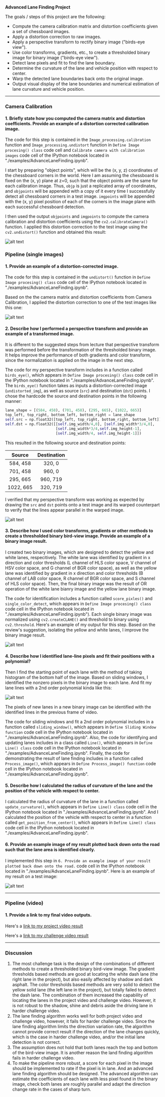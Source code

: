 **Advanced Lane Finding Project**

The goals / steps of this project are the following:

* Compute the camera calibration matrix and distortion coefficients given a set of chessboard images.
* Apply a distortion correction to raw images.
* Apply a perspective transform to rectify binary image ("birds-eye view").
* Use color transforms, gradients, etc., to create a thresholded binary image for binary image ("birds-eye view").
* Detect lane pixels and fit to find the lane boundary.
* Determine the curvature of the lane and vehicle position with respect to center.
* Warp the detected lane boundaries back onto the original image.
* Output visual display of the lane boundaries and numerical estimation of lane curvature and vehicle position.

[//]: # (Image References)

[image1]: ./output_images/undistort_output.png "Undistorted"
[image2]: ./output_images/test1.png "Road Transformed"
[image3]: ./output_images/bird_view.png "Bird View Example"
[image4]: ./output_images/binary_bird_view.png "Binary Bird View Example"
[image5]: ./output_images/color_fit_lines.png "Fit Visual"
[image6]: ./output_images/example_output.png "Output"
[video1]: ./test_videos_output/project_video.mp4 "Video"
[video2]: ./test_videos_output/challenge_video.mp4 "Video"

---

### Camera Calibration

#### 1. Briefly state how you computed the camera matrix and distortion coefficients. Provide an example of a distortion corrected calibration image.

The code for this step is contained in the `Image_processing.calibration` function and `Image_processing.undistort` function in `Define Image procesing() class` code cell and `Calibrate camera with calibration images` code cell of the IPython notebook located in "./examples/AdvanceLaneFinding.ipynb".  

I start by preparing "object points", which will be the (x, y, z) coordinates of the chessboard corners in the world. Here I am assuming the chessboard is fixed on the (x, y) plane at z=0, such that the object points are the same for each calibration image.  Thus, `objp` is just a replicated array of coordinates, and `objpoints` will be appended with a copy of it every time I successfully detect all chessboard corners in a test image.  `imgpoints` will be appended with the (x, y) pixel position of each of the corners in the image plane with each successful chessboard detection.  

I then used the output `objpoints` and `imgpoints` to compute the camera calibration and distortion coefficients using the `cv2.calibrateCamera()` function.  I applied this distortion correction to the test image using the `cv2.undistort()` function and obtained this result: 

![alt text][image1]

### Pipeline (single images)

#### 1. Provide an example of a distortion-corrected image.

The code for this step is contained in the `undistort()` function in `Define Image procesing() class` code cell of the IPython notebook located in "./examples/AdvanceLaneFinding.ipynb".  

Based on the the camera matrix and distortion coefficients from Camera Calibration, I applied the distortion correction to one of the test images like this one:

![alt text][image2]


#### 2. Describe how I performed a perspective transform and provide an example of a transformed image.

It is different to the suggested steps from lecture that perspective transform was performed before the transformation of the thresholded binary image. It helps improve the performance of both gradients and color transform, since the normalization is applied on the image in the next step. 

The code for my perspective transform includes in a function called `birds_eye()`, which appears in `Define Image procesing() class` code cell in the IPython notebook located in "./examples/AdvanceLaneFinding.ipynb".  The `birds_eye()` function takes as inputs a distortion-corrected image (`undistorted_img`), as well as source (`src`) and destination (`dst`) points.  I chose the hardcode the source and destination points in the following manner:

```python
lane_shape = [(584, 458), (701, 458), (295, 665), (1022, 665)]
top_left, top_right, bottom_left, bottom_right = lane_shape
self.src = np.float32([top_left, top_right, bottom_right, bottom_left])
self.dst = np.float32([[self.img_width/4,0], [self.img_width*3/4,0],
                       [self.img_width*3/4,self.img_height-1], 
                       [self.img_width/4, self.img_height-1]])
```

This resulted in the following source and destination points:

| Source        | Destination   | 
|:-------------:|:-------------:| 
| 584, 458      | 320, 0        | 
| 701, 458      | 960, 0        |
| 295, 665      | 960, 719      |
| 1022, 665     | 320, 719      |

I verified that my perspective transform was working as expected by drawing the `src` and `dst` points onto a test image and its warped counterpart to verify that the lines appear parallel in the warped image.

![alt text][image3]

#### 3. Describe how I used color transforms, gradients or other methods to create a thresholded binary bird-view image.  Provide an example of a binary image result.

I created two binary images, which are designed to detect the yellow and white lanes, respecitively. The white lane was identified by gradient in x direction and color thresholds (L channel of HLS color space, V channel of HSV color space, and G channel of BGR color space), as well as the yellow lane was identified by gradient in x direction and color thresholds (B channel of LAB color space, R channel of BGR color space, and S channel of HLS color space). Then, the final binary image was the result of OR operation of the white lane bianry image and the yellow lane binary image.

The code for identification includes a function called `score_pixles()` and `single_color_detect`, which appears in `Define Image procesing() class` code cell in the IPython notebook located in "./examples/AdvanceLaneFinding.ipynb"). Each single binary image was normalized using `cv2.createCLAHE()` and threshold to binary using `cv2.threshold`.  Here's an example of my output for this step. Based on the review's suggestion, isolating the yellow and white lanes, I improve the binary image result.

![alt text][image4]


#### 4. Describe how I identified lane-line pixels and fit their positions with a polynomial?

Then I find the starting point of each lane with the method of taking histogram of the bottom half of the image. Based on sliding windows, I identified the nonzero pixels in the binary image to each lane. And fit my lane lines with a 2nd order polynomial kinda like this:

![alt text][image5]

The pixels of new lanes in a new binary image can be identified with the identified lines in the previous frame of video. 

The code for sliding windows and fit a 2nd order polynomial includes in a function called `sliding_window()`, which appears in `Define Sliding Window function` code cell in the IPython notebook located in "./examples/AdvanceLaneFinding.ipynb". Also, the code for identifying and updating lanes includes in a class called `Line()`, which appears in `Define Line() class` code cell in the IPython notebook located in "./examples/AdvanceLaneFinding.ipynb".  Finally, the code for demonstrating the result of lane finding includes in a function called `Process_image()`, which appears in `Define Process_image() function` code cell in the IPython notebook located in "./examples/AdvanceLaneFinding.ipynb".

 
#### 5. Describe how I calculated the radius of curvature of the lane and the position of the vehicle with respect to center.

I calculated the radius of curvature of the lane in a function called `update_curvature()`, which appears in `Define Line() class` code cell in the IPython notebook located in "./examples/AdvanceLaneFinding.ipynb". And I calculated the position of the vehicle with respect to center in a function called `get_position_from_center()`, which appears in `Define Line() class` code cell in the IPython notebook located in "./examples/AdvanceLaneFinding.ipynb".

#### 6. Provide an example image of my result plotted back down onto the road such that the lane area is identified clearly.

I implemented this step in `6. Provide an example image of your result plotted back down onto the road.` code cell in the IPython notebook located in "./examples/AdvanceLaneFinding.ipynb".  Here is an example of my result on a test image:

![alt text][image6]

---

### Pipeline (video)

#### 1. Provide a link to my final video outputs.  

Here's a [link to my project video result](./test_videos_output/project_video.mp4)

Here's a [link to my challenge video result](./test_videos_output/challenge_video.mp4)

---

### Discussion

1. The most challenge task is the design of the combinations of different methods to create a thresholded binary bird-view image. The gradient thresholds based methods are good at locating the white dash lane (the right lane in the project), but also easily affected by shadow and dark asphalt.  The color thresholds based methods are very solid to detect the yellow solid lane (the left lane in the project), but totally failed to detect the dash lane. The combination of them increased the capability of locating the lanes in the project video and challenge video. However, it is not robust to the shadow, shine and debris aside the driving lane in harder challenge video. 
2. The lane finding algorithm works well for both project video and challenge video, however, it fails for harder challenge video. Since the lane finding algorithm limits the direction variation rate, the algorithm cannot provide correct result if the direction of the lane changes quickly, which is the case in harder challenge video, and/or the initial lane detection is not correct. 
3. The assumption does not hold that both lanes reach the top and bottom of the bird-view image. It is another reason the land finding algorithm fails in harder challenge video.
4. To make the pipeline more robust, a score for each pixel in the image should be implemented to rate if the pixel is in lane. And an advanced lane finding algorithm should be designed. The advanced algorithm can estimate the coefficients of each lane with less pixel found in the binary image, check both lanes are roughly parallel and adapt the direction change rate in the cases of sharp turn.